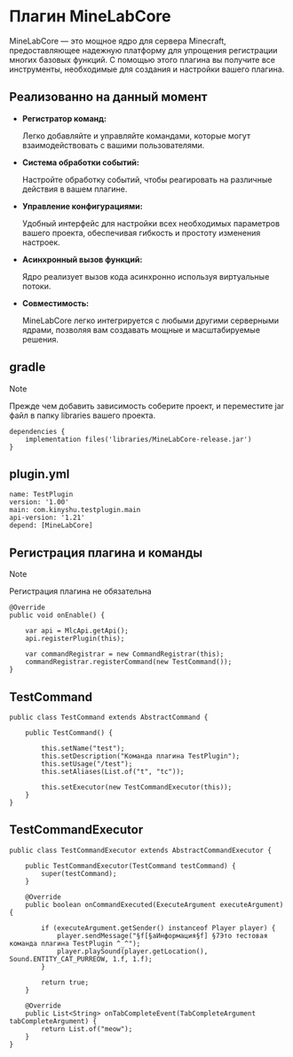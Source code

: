 # Плагин MineLabCore

MineLabCore — это мощное ядро для сервера Minecraft, предоставляющее надежную платформу для упрощения регистрации многих базовых функций. С помощью этого плагина вы получите все инструменты, необходимые для создания и настройки вашего плагина.

## Реализованно на данный момент
- **Регистратор команд:**  

  Легко добавляйте и управляйте командами, которые могут взаимодействовать с вашими пользователями. 

  

- **Система обработки событий:**  

  Настройте обработку событий, чтобы реагировать на различные действия в вашем плагине. 


- **Управление конфигурациями:**  

  Удобный интерфейс для настройки всех необходимых параметров вашего проекта, обеспечивая гибкость и простоту изменения настроек.

- **Асинхронный вызов функций:**  

  Ядро реализует вызов кода асинхронно используя виртуальные потоки.

- **Совместимость:**  

  MineLabCore легко интегрируется с любыми другими серверными ядрами, позволяя вам создавать мощные и масштабируемые решения.

  
## gradle

> [!NOTE]
> Прежде чем добавить зависимость соберите проект, и переместите jar файл в папку libraries вашего проекта.

```
dependencies {
    implementation files('libraries/MineLabCore-release.jar')
}
```

## plugin.yml

```
name: TestPlugin
version: '1.00'
main: com.kinyshu.testplugin.main
api-version: '1.21'
depend: [MineLabCore]
```

## Регистрация плагина и команды

> [!NOTE]
> Регистрация плагина не обязательна

```
@Override
public void onEnable() {

    var api = MlcApi.getApi();
    api.registerPlugin(this);

    var commandRegistrar = new CommandRegistrar(this);
    commandRegistrar.registerCommand(new TestCommand());
}
```

## TestCommand

```
public class TestCommand extends AbstractCommand {

    public TestCommand() {

        this.setName("test");
        this.setDescription("Команда плагина TestPlugin");
        this.setUsage("/test");
        this.setAliases(List.of("t", "tc"));

        this.setExecutor(new TestCommandExecutor(this));
    }
}
```

## TestCommandExecutor

```
public class TestCommandExecutor extends AbstractCommandExecutor {
    
    public TestCommandExecutor(TestCommand testCommand) {
        super(testCommand);
    }

    @Override
    public boolean onCommandExecuted(ExecuteArgument executeArgument) {

        if (executeArgument.getSender() instanceof Player player) {
            player.sendMessage("§f[§aИнформация§f] §7Это тестовая команда плагина TestPlugin ^_^");
            player.playSound(player.getLocation(), Sound.ENTITY_CAT_PURREOW, 1.f, 1.f);
        }

        return true;
    }

    @Override
    public List<String> onTabCompleteEvent(TabCompleteArgument tabCompleteArgument) {
        return List.of("meow");
    }
}
```
